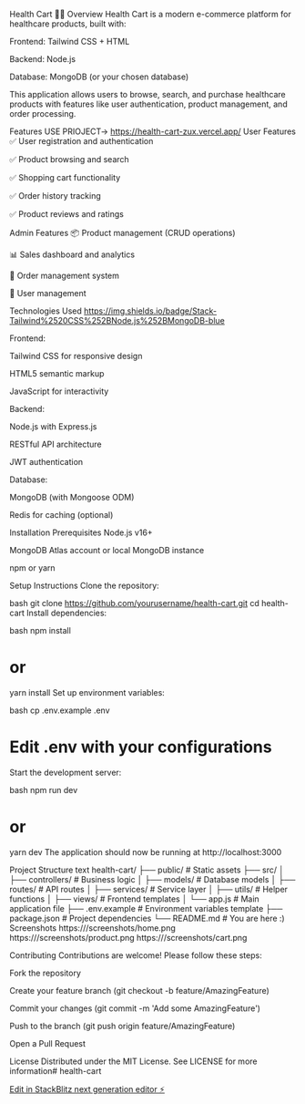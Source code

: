 Health Cart 🏥🛒
Overview
Health Cart is a modern e-commerce platform for healthcare products, built with:

Frontend: Tailwind CSS + HTML

Backend: Node.js

Database: MongoDB (or your chosen database)

This application allows users to browse, search, and purchase healthcare products with features like user authentication, product management, and order processing.

Features USE PRIOJECT-> https://health-cart-zux.vercel.app/
User Features
✅ User registration and authentication

✅ Product browsing and search

✅ Shopping cart functionality

✅ Order history tracking

✅ Product reviews and ratings

Admin Features
📦 Product management (CRUD operations)

📊 Sales dashboard and analytics

🚚 Order management system

👥 User management

Technologies Used
https://img.shields.io/badge/Stack-Tailwind%2520CSS%252BNode.js%252BMongoDB-blue

Frontend:

Tailwind CSS for responsive design

HTML5 semantic markup

JavaScript for interactivity

Backend:

Node.js with Express.js

RESTful API architecture

JWT authentication

Database:

MongoDB (with Mongoose ODM)

Redis for caching (optional)

Installation
Prerequisites
Node.js v16+

MongoDB Atlas account or local MongoDB instance

npm or yarn

Setup Instructions
Clone the repository:

bash
git clone https://github.com/yourusername/health-cart.git
cd health-cart
Install dependencies:

bash
npm install
# or
yarn install
Set up environment variables:

bash
cp .env.example .env
# Edit .env with your configurations
Start the development server:

bash
npm run dev
# or
yarn dev
The application should now be running at http://localhost:3000

Project Structure
text
health-cart/
├── public/            # Static assets
├── src/
│   ├── controllers/   # Business logic
│   ├── models/        # Database models
│   ├── routes/        # API routes
│   ├── services/      # Service layer
│   ├── utils/         # Helper functions
│   ├── views/         # Frontend templates
│   └── app.js         # Main application file
├── .env.example       # Environment variables template
├── package.json       # Project dependencies
└── README.md          # You are here :)
Screenshots
https:///screenshots/home.png
https:///screenshots/product.png
https:///screenshots/cart.png

Contributing
Contributions are welcome! Please follow these steps:

Fork the repository

Create your feature branch (git checkout -b feature/AmazingFeature)

Commit your changes (git commit -m 'Add some AmazingFeature')

Push to the branch (git push origin feature/AmazingFeature)

Open a Pull Request

License
Distributed under the MIT License. See LICENSE for more information# health-cart

[Edit in StackBlitz next generation editor ⚡️](https://stackblitz.com/~/github.com/akshat-collab/health-cart)
